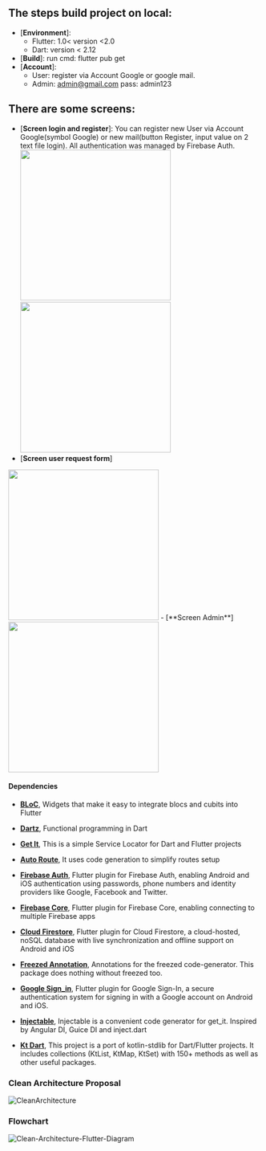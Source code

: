 ## The steps build project on local:
- [**Environment**]: 
	+ Flutter: 1.0< version <2.0
	+ Dart: version < 2.12 
- [**Build**]: run cmd: flutter pub get
- [**Account**]: 
 	+ User: register via Account Google or google mail.
 	+ Admin: admin@gmail.com pass: admin123

## There are some screens:
- [**Screen login and register**]: You can register new User via Account Google(symbol Google) or new mail(button Register, input value on 2 text file login). All authentication was managed by Firebase Auth.
<img src="https://github.com/Phuc1995/Live_Stream_App_Demo/blob/master/assets/login_page.jpeg" width="300"> <img src="https://github.com/Phuc1995/Live_Stream_App_Demo/blob/master/assets/google.jpeg" width="300"> 
- [**Screen user request form**]
<img src="https://github.com/Phuc1995/Live_Stream_App_Demo/blob/master/assets/request_page.jpeg" width="300">
- [**Screen Admin**]
<img src="https://github.com/Phuc1995/Live_Stream_App_Demo/blob/master/assets/admin_page.jpeg" width="300">

#### Dependencies

 - [**BLoC**](https://pub.dev/packages/flutter_bloc), Widgets that make it easy to integrate blocs and cubits into Flutter
 
 - [**Dartz**](https://pub.dev/packages/dartz), Functional programming in Dart
 
 - [**Get It**](https://pub.dev/packages/get_it), This is a simple Service Locator for Dart and Flutter projects

 - [**Auto Route**](https://pub.dev/packages/auto_route), It uses code generation to simplify routes setup
 
 - [**Firebase Auth**](https://pub.dev/packages?q=Firebase+Auth), Flutter plugin for Firebase Auth, enabling Android and iOS authentication using passwords, phone numbers and identity providers like Google, Facebook and Twitter.

 - [**Firebase Core**](https://pub.dev/packages/firebase_core), Flutter plugin for Firebase Core, enabling connecting to multiple Firebase apps

 - [**Cloud Firestore**](https://pub.dev/packages?q=cloud_firestore), Flutter plugin for Cloud Firestore, a cloud-hosted, noSQL database with live synchronization and offline support on Android and iOS

 - [**Freezed Annotation**](https://pub.dev/packages?q=freezed_annotation), Annotations for the freezed code-generator. This package does nothing without freezed too.

 - [**Google Sign_in**](https://pub.dev/packages?q=google_sign_in), Flutter plugin for Google Sign-In, a secure authentication system for signing in with a Google account on Android and iOS.

 - [**Injectable**](https://pub.dev/packages?q=injectable), Injectable is a convenient code generator for get_it. Inspired by Angular DI, Guice DI and inject.dart

 - [**Kt Dart**](https://pub.dev/packages/kt_dart), This project is a port of kotlin-stdlib for Dart/Flutter projects. It includes collections (KtList, KtMap, KtSet) with 150+ methods as well as other useful packages.

### Clean Architecture Proposal
![CleanArchitecture](https://github.com/Phuc1995/Flutter_DDD_Architecture/blob/main/image/Architecture_Proposal.PNG)

### Flowchart
![Clean-Architecture-Flutter-Diagram](https://github.com/Phuc1995/Flutter_DDD_Architecture/blob/main/image/Flow_chart.PNG)

